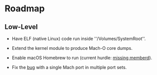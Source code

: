 # Roadmap

## Low-Level


*  Have ELF (native Linux) code run inside ''/Volumes/SystemRoot''.

*  Extend the kernel module to produce Mach-O core dumps.

*  Enable macOS Homebrew to run (current hurdle: [missing memberd](https///github.com/darlinghq/darling/issues/353)).

*  Fix the [bug](https///github.com/darlinghq/darling/issues/368) with a single Mach port in multiple port sets.
